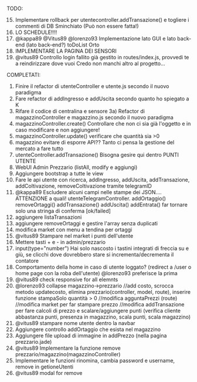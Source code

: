 TODO:

15) Implementare rollback per utentecontroller.addTransazione() e togliere i commenti di DB Sminchiato (Può non essere fatta!)
25) LO SCHEDULE!!!!
26) @kappa89 @Vitus89 @lorenzo93 Implementazione lato GUI e lato back-end (lato back-end?) toDoList Orto
29) IMPLEMENTARE LA PAGINA DEI SENSORI
31) @vitus89 Controllo login fallito già gestito in routes/index.js, provvedi te a reindirizzare dove vuoi
Credo non manchi altro al progetto...

COMPLETATI:
1) Finire il refactor di utenteController e utente.js secondo il nuovo paradigma
2) Fare refactor di addIngresso e addUscita secondo quanto ho spiegato a K
3) Rifare il codice di centralina e sensore
3a) Refactor di magazzinoController e magazzino.js secondo il nuovo paradigma
4) magazzinoController.create() Controllare che non ci sia già l'oggetto e in caso modificare e non aggiungere!
5) magazzinoController.update() verificare che quantità sia >0
6) magazzino evitare di esporre API?? Tanto ci pensa la gestione del mercato a fare tutto
7) utenteController.addTransazione() Bisogna gesire qui dentro PUNTI UTENTE
8) WebUI Admin Prezzario (listAll, modify e aggiungi)
9) Aggiungere bootstrap a tutte le view
10) Fare le api utente con ricerca, addIngresso, addUscita, addTransazione, addColtivazione, removeColtivazione tramite telegramID
11) @kappa89 Escludere alcuni campi nelle stampe dei JSON.... ATTENZIONE a quali!
    utenteTelegramController.
        addOrtaggio()
        removeOrtaggi()
        addTransazione()
        addUscita()
        addEntrata()
        far tornare solo una stringa di conferma [ok/failed]
12) aggiungere listaTransazioni
13) aggiungere removeOrtaggi e gestire l'array senza duplicati
14) modifica market con menu a tendina per ortaggi
16) @vitus89 Stampare nel market i punti dell'utente
17) Mettere tasti + e - in admin/prezzario
18) input(type="number") Hai solo nascosto i tastini integrati di freccia su e giù, se clicchi dove dovrebbero stare si incrementa/decrementa il contatore
19) Comportamento della home in caso di utente loggato? (redirect a /user o home page con la roba dell'utente) @lorenzo93 preferisce la prima
20) @vitus89 check responsive for all elemnts
21) @lorenzo93 collapse magazzino->prezzario
    //add costo, scrocca metodo updatecosto, elimina prezzario(controller, model, route), inserire funzione stampaSolo quantità > 0
    //modifica agguntaPrezzi (route)
    //modifica market per far stampare prezzo
    //modifica addTransazione per fare calcoli di prezzo e scalare/aggiungere punti (verifica cliente abbastanza punti, presenza in magazzino, scala punti, scala magazzino)
22) @vitus89 stampare nome utente dentro la navbar
23) Aggiungere controllo addOrtaggio che esista nel magazzino
24) Aggiungere file upload di immagine in addPrezzo (nella pagina prezzario.jade)
27) @vitus89 Implementare la funzione remove prezzario/magazzino(magazzinoController)
28) Implementare le funzioni rinomina, cambia password e username, remove in getioneUtenti
30) @vitus89 modal for remove